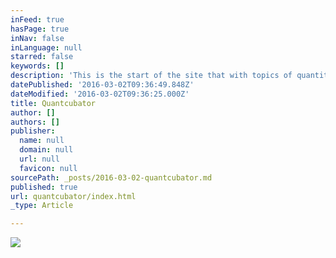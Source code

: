 ```yaml
---
inFeed: true
hasPage: true
inNav: false
inLanguage: null
starred: false
keywords: []
description: 'This is the start of the site that with topics of quantitative analysis, physics, maybe even  bicycles, surfing and gardening. '
datePublished: '2016-03-02T09:36:49.848Z'
dateModified: '2016-03-02T09:36:25.000Z'
title: Quantcubator
author: []
authors: []
publisher:
  name: null
  domain: null
  url: null
  favicon: null
sourcePath: _posts/2016-03-02-quantcubator.md
published: true
url: quantcubator/index.html
_type: Article

---
```

![](https://the-grid-user-content.s3-us-west-2.amazonaws.com/3ab05ae2-0309-437b-9651-2fad88fcfdfd.jpg)